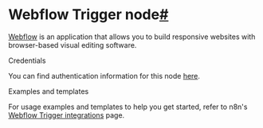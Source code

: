 [](https://github.com/n8n-io/n8n-docs/edit/main/docs/integrations/builtin/trigger-nodes/n8n-nodes-base.webflowtrigger.md "Edit this page")

# Webflow Trigger node[#](#webflow-trigger-node "Permanent link")

[Webflow](https://webflow.com) is an application that allows you to build responsive websites with browser-based visual editing software.

Credentials

You can find authentication information for this node [here](../../credentials/webflow/).

Examples and templates

For usage examples and templates to help you get started, refer to n8n's [Webflow Trigger integrations](https://n8n.io/integrations/webflow-trigger/) page.
